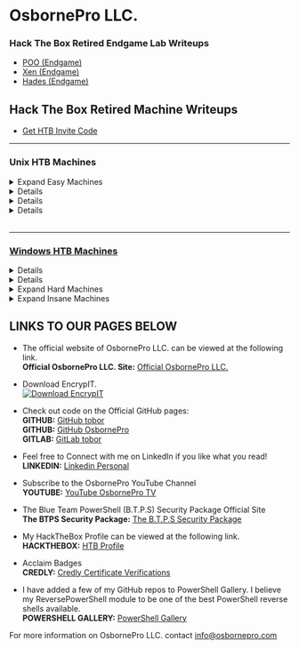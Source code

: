 # OsbornePro LLC.
### Hack The Box Retired Endgame Lab Writeups
- [POO (Endgame)](https://writeups.osbornepro.com/POO.pdf)
- [Xen (Endgame)](https://writeups.osbornepro.com/Xen.pdf)
- [Hades (Endgame)](https://writeups.osbornepro.com/Hades.pdf)

## Hack The Box Retired Machine Writeups

- [Get HTB Invite Code](https://writeups.osbornepro.com/Get_HTB_Invite_Code.pdf)

---

### Unix HTB Machines

<details>
  <summary>Expand Easy Machines</summary>
  
  <h4>Easy</h4>

<li><a href="https://writeups.osbornepro.com/Academy.pdf"></li>
<li><a href="https://writeups.osbornepro.com/Admirer.pdf"></li>
<li><a href="https://writeups.osbornepro.com/Backdoor.pdf"></li>
<li><a href="https://writeups.osbornepro.com/Doctor.pdf"></li>
<li><a href="https://writeups.osbornepro.com/Friendzone.pdf"></li>
<li><a href="https://writeups.osbornepro.com/Luanne.pdf"></li>
<li><a href="https://writeups.osbornepro.com/OpenAdmin.pdf"></li>
<li><a href="https://writeups.osbornepro.com/Pandora.pdf"></li>
<li><a href="https://writeups.osbornepro.com/Postman.pdf"></li>
<li><a href="https://writeups.osbornepro.com/Tabby.pdf"></li>
<li><a href="https://writeups.osbornepro.com/Traceback.pdf"></li>
<li><a href="https://writeups.osbornepro.com/Traverxec.pdf"></li>
<li><a href="https://writeups.osbornepro.com/Writeup.pdf"></li>

</details>


<details>
  <summary>Expand Medium Machines</summary>
  
  <h4>Medium</h4>
      
<li><a href="https://writeups.osbornepro.com/AI.pdf"></li>
<li><a href="https://writeups.osbornepro.com/Bitlab.pdf"></li>
<li><a href="https://writeups.osbornepro.com/Book.pdf"></li>
<li><a href="https://writeups.osbornepro.com/Cache.pdf"></li>
<li><a href="https://writeups.osbornepro.com/Craft.pdf">/li>
<li><a href="https://writeups.osbornepro.com/Jewel.pdf"></li>
<li><a href="https://writeups.osbornepro.com/Luke.pdf"></li>
<li><a href="https://writeups.osbornepro.com/Magic.pdf"></li>
<li><a href="https://writeups.osbornepro.com/Mango.pdf"></li>
<li><a href="https://writeups.osbornepro.com/Meta.pdf"></li>
<li><a href="https://writeups.osbornepro.com/Obscurity.pdf"></li>
<li><a href="https://writeups.osbornepro.com/OpenKeyS.pdf"></li>
<li><a href="https://writeups.osbornepro.com/Passage.pdf"></li>
<li><a href="https://writeups.osbornepro.com/SneakyMailer.pdf"></li>
<li><a href="https://writeups.osbornepro.com/Time.pdf"></li>
<li><a href="https://writeups.osbornepro.com/Timing.pdf"></li>
<li><a href="https://writeups.osbornepro.com/Unicode.pdf"></li>
<li><a href="https://writeups.osbornepro.com/Wall.pdf"></li>
  
</details>

<details>
  <summary>Expand Hard Machines</summary>
  
  <h4>Hard</h4>

<li><a href="https://writeups.osbornepro.com/Compromised.pdf"></li>
<li><a href="https://writeups.osbornepro.com/Feline.pdf"></li>
<li><a href="https://writeups.osbornepro.com/ForwardSlash.pdf"></li>
<li><a href="https://writeups.osbornepro.com/Intense.pdf"></li>
<li><a href="https://writeups.osbornepro.com/Patents.pdf"></li>
<li><a href="https://writeups.osbornepro.com/Player.pdf"></li>
<li><a href="https://writeups.osbornepro.com/Quick.pdf"></li>
<li><a href="https://writeups.osbornepro.com/Registry.pdf"></li>
<li><a href="https://writeups.osbornepro.com/Scavenger.pdf"></li>
<li><a href="https://writeups.osbornepro.com/Travel.pdf"></li>
<li><a href="https://writeups.osbornepro.com/Unbalanced.pdf"></li>
<li><a href="https://writeups.osbornepro.com/Zetta.pdf"></li>
      
</details>

<details>
  <summary>Expand Insane Machines</summary>
  
  <h4>Insane</h4>

<li><a href="https://writeups.osbornepro.com/CTF.pdf"></li>
<li><a href="https://writeups.osbornepro.com/CrossFit.pdf"></li>
<li><a href="https://writeups.osbornepro.com/Dyplesher.pdf"></li>
<li><a href="https://writeups.osbornepro.com/Fortune.pdf"></li>
<li><a href="https://writeups.osbornepro.com/PlayerTwo.pdf"></li>
<li><a href="https://writeups.osbornepro.com/RopeTwo.pdf"></li>
<li><a href="https://writeups.osbornepro.com/Smasher2.pdf"></li>
      
</details>
<br>

---

### Windows HTB Machines

<details>
  <summary>Expand Easy Machines</summary>
  
  <h4>Easy</h4>

<li><a href="https://writeups.osbornepro.com/Bastion.pdf"></li>
<li><a href="https://writeups.osbornepro.com/Blunder.pdf"></li>
<li><a href="https://writeups.osbornepro.com/Buff.pdf"></li>
<li><a href="https://writeups.osbornepro.com/Forest.pdf"></li>
<li><a href="https://writeups.osbornepro.com/Heist.pdf"></li>
<li><a href="https://writeups.osbornepro.com/Nest.pdf"></li>
<li><a href="https://writeups.osbornepro.com/NetMon.pdf"></li>
<li><a href="https://writeups.osbornepro.com/Omni.pdf"></li>
<li><a href="https://writeups.osbornepro.com/Remote.pdf"></li>
<li><a href="https://writeups.osbornepro.com/Sauna.pdf"></li>
<li><a href="https://writeups.osbornepro.com/ServMon.pdf"></li>

</details>

<details>
  <summary>Expand Medium Machines</summary>
  
  <h4>Medium</h4>

* [Cascade - Medium Windows](https://writeups.osbornepro.com/Cascade.pdf)
* [Fuse - Medium Windows](https://writeups.osbornepro.com/Fuse.pdf)
* [Json - Medium Windows](https://writeups.osbornepro.com/Json.pdf)
* [Monteverde - Medium Windows](https://writeups.osbornepro.com/Monteverde.pdf)
* [Querier - Medium Windows](https://writeups.osbornepro.com/Querier.pdf)
* [Resolute - Medium Windows](https://writeups.osbornepro.com/Resolute.pdf)
* [Sniper - Medium Windows](https://writeups.osbornepro.com/Sniper.pdf)
* [Worker - Meidum Windows](https://writeups.osbornepro.com/Worker.pdf)
</details>

<details>
  <summary>Expand Hard Machines</summary>
  
  <h4>Hard</h4>
  
* [Blackfield - Hard Windows](https://writeups.osbornepro.com/Blackfield.pdf)
* [Conceal - Hard Windows](https://writeups.osbornepro.com/Conceal.pdf)
* [Control - Hard Windows](https://writeups.osbornepro.com/Control.pdf)
* [HelpLine - Hard Windows](https://writeups.osbornepro.com/HelpLine.pdf)
* [RE - Hard Windows](https://writeups.osbornepro.com/RE.pdf)
</details>

<details>
  <summary>Expand Insane Machines</summary>
  
  <h4>Insane</h4>

* [BankRobber - Insance Windows](https://writeups.osbornepro.com/BankRobber.pdf)
* [HackBack - Insane Windows](https://writeups.osbornepro.com/HackBack.pdf)
* [Multimaster - Insane Windows](https://writeups.osbornepro.com/Multimaster.pdf)
</details>

## LINKS TO OUR PAGES BELOW
- The official website of OsbornePro LLC. can be viewed at the following link.<br>
__Official OsbornePro LLC. Site:__ [Official OsbornePro LLC.](https://osbornepro.com)

- Download EncrypIT.<br>
[![Download EncrypIT](https://a.fsdn.com/con/app/sf-download-button)](https://sourceforge.net/projects/encrypit/files/latest/download)

- Check out code on the Official GitHub pages: <br>
__GITHUB:__ [GitHub tobor](https://github.com/tobor88) <br>
__GITHUB:__ [GitHub OsbornePro](https://github.com/osbornepro)<br>
__GITLAB:__ [GitLab tobor](https://gitlab.com/tobor88)<br>

- Feel free to Connect with me on LinkedIn if you like what you read!<br>
__LINKEDIN:__ [Linkedin Personal](https://www.linkedin.com/in/roberthosborne/)

- Subscribe to the OsbornePro YouTube Channel<br>
__YOUTUBE:__ [YouTube OsbornePro TV](https://www.youtube.com/c/OsborneProLLC)

- The Blue Team PowerShell (B.T.P.S) Security Package Official Site <br>
__The BTPS Security Package:__ [The B.T.P.S Security Package](https://btpssecpack.osbornepro.com)

- My HackTheBox Profile can be viewed at the following link.<br>
__HACKTHEBOX:__ [HTB Profile](https://www.hackthebox.eu/profile/52286)

- Acclaim Badges<br>
__CREDLY:__ [Credly Certificate Verifications](https://www.credly.com/users/roberthosborne/badges)

- I have added a few of my GitHub repos to PowerShell Gallery. I believe my ReversePowerShell module to be one of the best PowerShell reverse shells available.<br>
__POWERSHELL GALLERY:__ [PowerShell Gallery](https://www.powershellgallery.com/profiles/tobor)

For more information on OsbornePro LLC. contact info@osbornepro.com 
